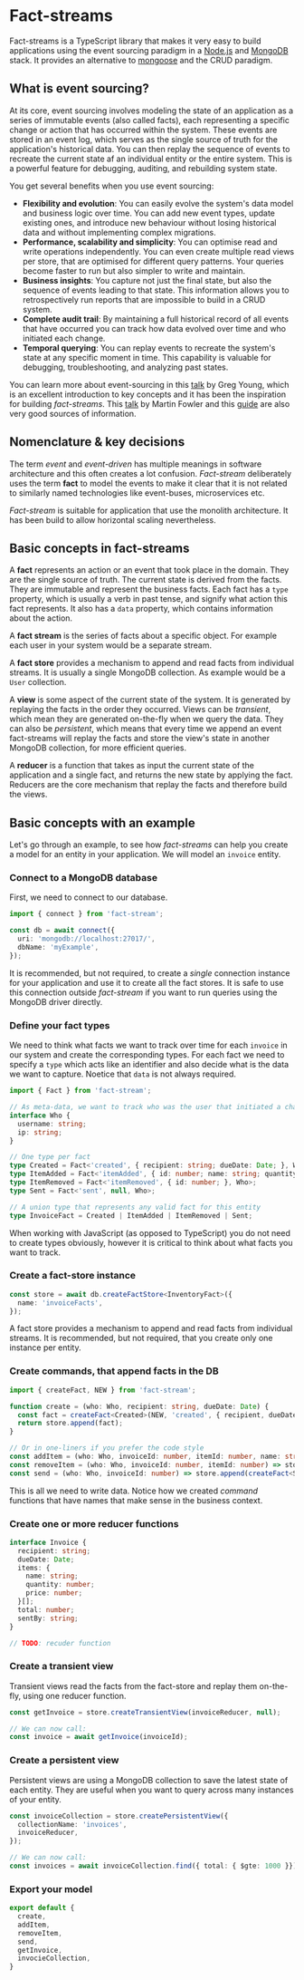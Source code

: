 # Fact-streams

Fact-streams is a TypeScript library that makes it very easy to build applications using the event sourcing paradigm in a [Node.js](https://nodejs.org) and [MongoDB](https://www.mongodb.org/) stack. It provides an alternative to [mongoose](https://mongoosejs.com/) and the CRUD paradigm.

## What is event sourcing?

At its core, event sourcing involves modeling the state of an application as a series of immutable events (also called facts), each representing a specific change or action that has occurred within the system. These events are stored in an event log, which serves as the single source of truth for the application's historical data. You can then replay the sequence of events to recreate the current state af an individual entity or the entire system. This is a powerful feature for debugging, auditing, and rebuilding system state.

You get several benefits when you use event sourcing:
- **Flexibility and evolution**: You can easily evolve the system's data model and business logic over time. You can add new event types, update existing ones, and introduce new behaviour without losing historical data and without implementing complex migrations.
- **Performance, scalability and simplicity**: You can optimise read and write operations independently. You can even create multiple read views per store, that are optimised for different query patterns. Your queries become faster to run but also simpler to write and maintain.
- **Business insights**: You capture not just the final state, but also the sequence of events leading to that state. This information allows you to retrospectively run reports that are impossible to build in a CRUD system.
- **Complete audit trail**: By maintaining a full historical record of all events that have occurred you can track how data evolved over time and who initiated each change.
- **Temporal querying**: You can replay events to recreate the system's state at any specific moment in time. This capability is valuable for debugging, troubleshooting, and analyzing past states.

You can learn more about event-sourcing in this [talk](https://www.youtube.com/watch?v=8JKjvY4etTY) by Greg Young, which is an excellent introduction to key concepts and it has been the inspiration for building *fact-streams*. This [talk](https://www.youtube.com/watch?v=ck7t592bvBg) by Martin Fowler and this [guide](https://www.eventstore.com/event-sourcing) are also very good sources of information.

## Nomenclature & key decisions

The term *event* and *event-driven* has multiple meanings in software architecture and this often creates a lot confusion. *Fact-stream* deliberately uses the term **fact** to model the events to make it clear that it is not related to similarly named technologies like event-buses, microservices etc.

*Fact-stream* is suitable for application that use the monolith architecture. It has been build to allow horizontal scaling nevertheless.

## Basic concepts in fact-streams

A **fact** represents an action or an event that took place in the domain. They are the single source of truth. The current state is derived from the facts. They are immutable and represent the business facts. Each fact has a `type` property, which is usually a verb in past tense, and signify what action this fact represents. It also has a `data` property, which contains information about the action.

A **fact stream** is the series of facts about a specific object. For example each user in your system would be a separate stream.

A **fact store** provides a mechanism to append and read facts from individual streams. It is usually a single MongoDB collection. As example would be a `User` collection.

A **view** is some aspect of the current state of the system. It is generated by replaying the facts in the order they occurred. Views can be *transient*, which mean they are generated on-the-fly when we query the data. They can also be *persistent*, which means that every time we append an event fact-streams will replay the facts and store the view's state in another MongoDB collection, for more efficient queries.

A **reducer** is a function that takes as input the current state of the application and a single fact, and returns the new state by applying the fact. Reducers are the core mechanism that replay the facts and therefore build the views.

## Basic concepts with an example

Let's go through an example, to see how *fact-streams* can help you create a model for an entity in your application. We will model an `invoice` entity.

### Connect to a MongoDB database

First, we need to connect to our database.

```typescript
import { connect } from 'fact-stream';

const db = await connect({
  uri: 'mongodb://localhost:27017/',
  dbName: 'myExample',
});
```

It is recommended, but not required, to create a *single* connection instance for your application and use it to create all the fact stores. It is safe to use this connection outside *fact-stream* if you want to run queries using the MongoDB driver directly.

### Define your fact types

We need to think what facts we want to track over time for each `invoice` in our system and create the corresponding types. For each fact we need to specify a `type` which acts like an identifier and also decide what is the data we want to capture. Noetice that `data` is not always required.

```typescript
import { Fact } from 'fact-stream';

// As meta-data, we want to track who was the user that initiated a change and what was their IP
interface Who {
  username: string;
  ip: string;
}

// One type per fact
type Created = Fact<'created', { recipient: string; dueDate: Date; }, Who>;
type ItemAdded = Fact<'itemAdded', { id: number; name: string; quantity: number, price: number; }, Who>;
type ItemRemoved = Fact<'itemRemoved', { id: number; }, Who>;
type Sent = Fact<'sent', null, Who>;

// A union type that represents any valid fact for this entity
type InvoiceFact = Created | ItemAdded | ItemRemoved | Sent;
```

When working with JavaScript (as opposed to TypeScript) you do not need to create types obviously, however it is critical to think about what facts you want to track.

### Create a fact-store instance

```typescript
const store = await db.createFactStore<InventoryFact>({
  name: 'invoiceFacts',
});
```

A fact store provides a mechanism to append and read facts from individual streams. It is recommended, but not required, that you create only one instance per entity.

### Create commands, that append facts in the DB

```typescript
import { createFact, NEW } from 'fact-stream';

function create = (who: Who, recipient: string, dueDate: Date) {
  const fact = createFact<Created>(NEW, 'created', { recipient, dueDate }, who);
  return store.append(fact);
}

// Or in one-liners if you prefer the code style
const addItem = (who: Who, invoiceId: number, itemId: number, name: string, quantity:number, price:number) => store.append(createFact<ItemAdded>(invoiceId, 'itemAdded', { itemId, name, quantity, price }, who));
const removeItem = (who: Who, invoiceId: number, itemId: number) => store.append(createFact<ItemRemoved>(invoiceId, 'itemRemoved', { itemId }, who));
const send = (who: Who, invoiceId: number) => store.append(createFact<Sent>(invoiceId, 'sent', null, who));
```

This is all we need to write data. Notice how we created *command* functions that have names that make sense in the business context.

### Create one or more reducer functions

```typescript
interface Invoice {
  recipient: string;
  dueDate: Date;
  items: {
    name: string;
    quantity: number;
    price: number;
  }[];
  total: number;
  sentBy: string;
}

// TODO: recuder function
```
### Create a transient view

Transient views read the facts from the fact-store and replay them on-the-fly, using one reducer function.

```typescript
const getInvoice = store.createTransientView(invoiceReducer, null);

// We can now call:
const invoice = await getInvoice(invoiceId);
```

### Create a persistent view

Persistent views are using a MongoDB collection to save the latest state of each entity. They are useful when you want to query across many instances of your entity.

```typescript
const invoiceCollection = store.createPersistentView({
  collectionName: 'invoices',
  invoiceReducer,
});

// We can now call:
const invoices = await invoiceCollection.find({ total: { $gte: 1000 }});
```

### Export your model
```typescript
export default {
  create,
  addItem,
  removeItem,
  send,
  getInvoice,
  invocieCollection,
}
```
